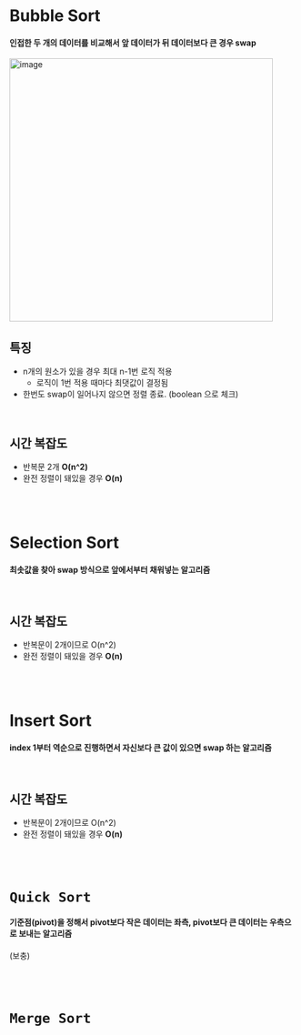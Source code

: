 # Bubble Sort

#### 인접한 두 개의 데이터를 비교해서 앞 데이터가 뒤 데이터보다 큰 경우 swap

<img width="463" alt="image" src="https://user-images.githubusercontent.com/56334513/163374240-3d914bcb-2317-463e-bdc7-872bb6fdc815.png">
<br>

## 특징

- n개의 원소가 있을 경우 최대 n-1번 로직 적용
  - 로직이 1번 적용 때마다 최댓값이 결정됨
- 한번도 swap이 일어나지 않으면 정렬 종료. (boolean 으로 체크)

<br>

## 시간 복잡도

- 반복문 2개 **O(n^2)**
- 완전 정렬이 돼있을 경우 **O(n)**

<br>
<br>

# Selection Sort

#### 최솟값을 찾아 swap 방식으로 앞에서부터 채워넣는 알고리즘

<br>

## 시간 복잡도

- 반복문이 2개이므로 O(n^2)
- 완전 정렬이 돼있을 경우 **O(n)**

<br>
<br>

# Insert Sort

#### index 1부터 역순으로 진행하면서 자신보다 큰 값이 있으면 swap 하는 알고리즘

<br>

## 시간 복잡도

- 반복문이 2개이므로 O(n^2)
- 완전 정렬이 돼있을 경우 **O(n)**

<br>
<br>

# `Quick Sort`

#### 기준점(pivot)을 정해서 pivot보다 작은 데이터는 좌측, pivot보다 큰 데이터는 우측으로 보내는 알고리즘

(보충)


<br>
<br>

# `Merge Sort`


